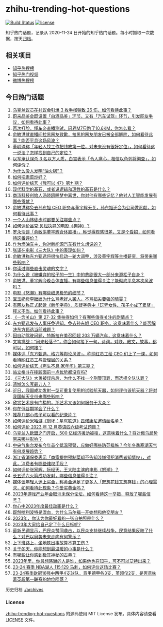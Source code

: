 # zhihu-trending-hot-questions

[![Build Status](https://github.com/justjavac/zhihu-trending-hot-questions/workflows/ci/badge.svg?branch=master)](https://github.com/justjavac/zhihu-trending-hot-questions/actions)
[![license](https://img.shields.io/github/license/justjavac/zhihu-trending-hot-questions)](https://github.com/justjavac/zhihu-trending-hot-questions/blob/master/LICENSE)

知乎热门话题，记录从 2020-11-24
日开始的知乎热门话题。每小时抓取一次数据，按天[归档](./archives)。

## 相关项目

- [知乎热搜榜](https://github.com/justjavac/zhihu-trending-top-search)
- [知乎热门视频](https://github.com/justjavac/zhihu-trending-hot-video)
- [微博热搜榜](https://github.com/justjavac/weibo-trending-hot-search)

## 今日热门话题

<!-- BEGIN -->
<!-- 最后更新时间 Sun Dec 17 2023 07:14:08 GMT+0800 (China Standard Time) -->

1. [乌克兰议员在村议会引爆 3 枚手榴弹致 26 伤，如何看待此事？](https://www.zhihu.com/question/635168462)
1. [蔚来品鉴会既设置「白酒品鉴」环节，又有「汽车试驾」环节，引发网友争议，如何看待此事？](https://www.zhihu.com/question/634980920)
1. [再次打脸，懂车帝直播测试，问界M7只跑了10.6KM，你怎么看？](https://www.zhihu.com/question/634950250)
1. [俞敏洪就直播间拉黑网友致歉，拉黑的网友朋友已被全部解除，如何看待此事？能否平息这场风波？](https://www.zhihu.com/question/635192077)
1. [董明珠称「年轻人找工作把钱放第一位，对未来没有很好定位」，如何看待这一说法？怎样找到自己的定位？](https://www.zhihu.com/question/460116131)
1. [以军承认误杀 3 名以方人质，白宫表示「令人痛心，相信以色列将彻查」，如何评价？](https://www.zhihu.com/question/635167809)
1. [为什么没人发明“油火锅”？](https://www.zhihu.com/question/634457057)
1. [如何把素菜炒好？](https://www.zhihu.com/question/292059841)
1. [如何评价综艺《我可以 47》第九期？](https://www.zhihu.com/question/635195824)
1. [现代科学的基石，或者说逻辑和理性的基石是什么？](https://www.zhihu.com/question/541029773)
1. [商汤科技创始人汤晓鸥睡梦中离世，你对他有哪些记忆？他对人工智能发展有哪些贡献？](https://www.zhihu.com/question/635189787)
1. [俞敏洪称免去孙东旭 CEO 职务与董宇辉无关，孙东旭还会为公司做贡献，如何看待此事？](https://www.zhihu.com/question/635233189)
1. [一个人山林徒步时都要关注哪些点？](https://www.zhihu.com/question/630771896)
1. [如何评价吕克·贝松执导的电影《狗神》？](https://www.zhihu.com/question/634817344)
1. [罗永浩谈「俞敏洪董宇辉合体直播」，称觉得观感很差，又是个昏招，如何看待这番评价？](https://www.zhihu.com/question/635250749)
1. [作为燃油车主，你对新能源汽车有什么想说的？](https://www.zhihu.com/question/633164767)
1. [张译在电影《三大队》中的表现如何？](https://www.zhihu.com/question/634814356)
1. [俞敏洪称东方甄选将很快启动一轮大调整，涉及董宇辉等主播薪资，将带来哪些影响？](https://www.zhihu.com/question/635252659)
1. [你读过哪些直击灵魂的文字？](https://www.zhihu.com/question/623411870)
1. [为什么说《被嫌弃的松子的一生》中的悲剧很大一部分来源松子自身？](https://www.zhihu.com/question/534551718)
1. [俞敏洪、董宇辉今晚合体直播，有哪些信息值得关注？能彻底平息本次风波吗？](https://www.zhihu.com/question/635225975)
1. [电影《怒潮》有哪些细思极恐的细节？](https://www.zhihu.com/question/635039753)
1. [宝玉奶母李嬷嬷为什么骂老好人袭人，不骂掐尖要强的晴雯？](https://www.zhihu.com/question/588826280)
1. [有网友称正式起诉《新华字典》，质疑字典中「玩弄女性、孩子小成了累赘」释义不当，如何看待此事？](https://www.zhihu.com/question/635142295)
1. [《一念关山》第 27-32 集拍得如何？有哪些值得关注的剧情点？](https://www.zhihu.com/question/634691121)
1. [东方甄选发布人事任免通知，免去孙东旭 CEO 职务，这意味着什么？能否解决东方甄选当前难题？](https://www.zhihu.com/question/635151178)
1. [因自动驾驶问题，特斯拉在美召回超 203 万辆汽车，这意味着什么？](https://www.zhihu.com/question/634747580)
1. [文笔挑战：“闲来轻落子”，你会如何接下一句，诗词，对联，散文，故事，都可以，如何接？](https://www.zhihu.com/question/635197753)
1. [媒体评「东方甄选、格力等舆论风波」，称网红员工给 CEO 们上了一课，如何看待网红员工与管理层的关系？](https://www.zhihu.com/question/635020362)
1. [如何评价综艺《声生不息·家年华》第三期？](https://www.zhihu.com/question/635155478)
1. [站立格斗在摔跤面前一点优势都没有吗?](https://www.zhihu.com/question/629239085)
1. [《三大队》大勇被误杀后，为什么不找一个刑警顶罪，而选择全队认罪？](https://www.zhihu.com/question/634216846)
1. [遗憾怎么写最刀人？](https://www.zhihu.com/question/625604497)
1. [近日，我国成功发射一型可重复使用的试验航天器，如何评价该航天器？将对我国航天业带来哪些影响？](https://www.zhihu.com/question/634951080)
1. [欣赏艺术是有门槛的，那艺术又该如何服务于大众？](https://www.zhihu.com/question/634215270)
1. [你在低谷期学会了什么？](https://www.zhihu.com/question/630363339)
1. [推荐几部小孩子可以看的纪录片？](https://www.zhihu.com/question/468884754)
1. [如何评价米哈游《崩坏：星穹铁道》匹诺康尼邀请函名单？](https://www.zhihu.com/question/635074212)
1. [如何评价 2023 年 12 月英语四六级考试题目？](https://www.zhihu.com/question/635155057)
1. [乌克兰入欧盟之门开启，500 亿经济援助被拒，这意味着什么？将对俄乌局势带来哪些影响？](https://www.zhihu.com/question/635141287)
1. [中央气象台发布今年首个低温预警，应做好哪些防范措施？今年冬季寒潮天气有何发展趋势？](https://www.zhihu.com/question/635147553)
1. [浙江省消保委表示「商家提供预制菜却不告知涉嫌侵犯消费者知情权」，对此，消费者有哪些维权手段？](https://www.zhihu.com/question/635034917)
1. [如何评价张家辉、阮经天、王大陆主演的电影《怒潮》？](https://www.zhihu.com/question/634820167)
1. [长五遥六火箭成功发射，哪些信息值得关注？](https://www.zhihu.com/question/635091679)
1. [媒体谈年轻人迷上买金，称黄金满足了更多人「既想花钱又想存钱」的心理需求，如何看待此现象？你爱买黄金吗？](https://www.zhihu.com/question/634959323)
1. [2023年游戏产业年会取消未保分论坛，如何看待这一举措，释放了哪些信号？](https://www.zhihu.com/question/635156136)
1. [你心中2023年度最佳动画是什么？](https://www.zhihu.com/question/632383378)
1. [既然哈利波特是混血，为什么马尔福一开始想和他交朋友？](https://www.zhihu.com/question/543412098)
1. [2023年，你认为你最好看的一张自拍照是什么？](https://www.zhihu.com/question/634201136)
1. [2023年大家给自己定了什么目标呢?](https://www.zhihu.com/question/635147154)
1. [最新民调显示，巴民众赞同袭击，以民众支持继续战争，民意结果反映了什么？对巴以局势未来走向有何警示？](https://www.zhihu.com/question/635040282)
1. [上下班路上，坐地铁出事故算不算工伤？](https://www.zhihu.com/question/634881285)
1. [关于冬天，你能想到最温暖的小事是什么？](https://www.zhihu.com/question/635141699)
1. [有哪些让你感到极其神秘的古墓？](https://www.zhihu.com/question/592475317)
1. [2023年里，你最想感谢的人是谁，如果他也在知乎，可不可以艾特出来？](https://www.zhihu.com/question/634974906)
1. [23-24 赛季 NBA湖人 115:129 马刺，如何评价这场比赛？](https://www.zhihu.com/question/635130248)
1. [23-24赛季欧冠16强中西甲4支球队，意甲德甲各3支，英超仅2支，是否意味着英超第一联赛的地位陨落？](https://www.zhihu.com/question/634816402)

<!-- END -->

历史归档 [./archives](./archives)

### License

[zhihu-trending-hot-questions](https://github.com/justjavac/zhihu-trending-hot-questions)
的源码使用 MIT License 发布。具体内容请查看 [LICENSE](./LICENSE) 文件。

